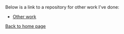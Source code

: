 ---
---

Below is a link to a repository for other work I've done:

- [Other work](https://github.com/arjunvenkat510/otherwork)


[Back to home page](https://arjunvenkat510.github.io/)
